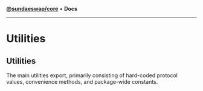 [**@sundaeswap/core**](../README.md) • **Docs**

***

# Utilities

## Utilities

The main utilities export, primarily consisting of hard-coded protocol
values, convenience methods, and package-wide constants.
